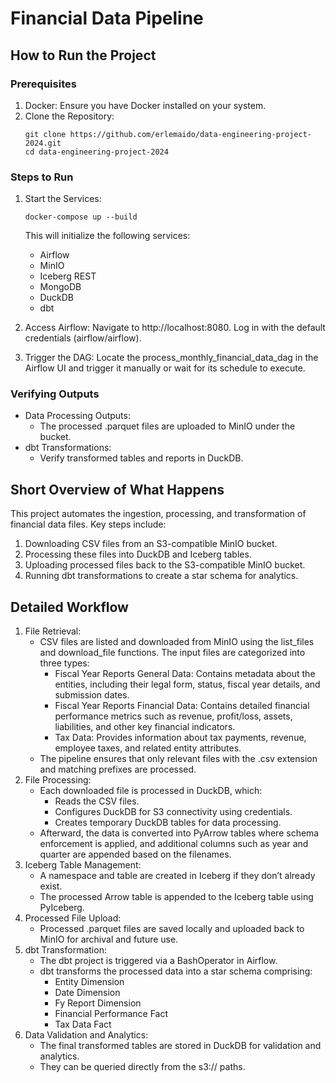 # Financial Data Pipeline

## How to Run the Project

### Prerequisites

1. Docker: Ensure you have Docker installed on your system.
2. Clone the Repository:
    ```
    git clone https://github.com/erlemaido/data-engineering-project-2024.git
    cd data-engineering-project-2024
    ```

### Steps to Run

1. Start the Services:

   `docker-compose up --build`
   
   This will initialize the following services:

   * Airflow
   * MinIO
   * Iceberg REST
   * MongoDB 
   * DuckDB 
   * dbt

2. Access Airflow: Navigate to http://localhost:8080. Log in with the default credentials (airflow/airflow).
3. Trigger the DAG: Locate the process_monthly_financial_data_dag in the Airflow UI and trigger it manually or wait for its schedule to execute.

### Verifying Outputs

* Data Processing Outputs:
  * The processed .parquet files are uploaded to MinIO under the bucket.
* dbt Transformations:
  * Verify transformed tables and reports in DuckDB.

## Short Overview of What Happens

This project automates the ingestion, processing, and transformation of financial data files. Key steps include:

1. Downloading CSV files from an S3-compatible MinIO bucket.
2. Processing these files into DuckDB and Iceberg tables.
3. Uploading processed files back to the S3-compatible MinIO bucket.
4. Running dbt transformations to create a star schema for analytics.

## Detailed Workflow

1. File Retrieval:
   * CSV files are listed and downloaded from MinIO using the list_files and download_file functions. The input files are categorized into three types:
     * Fiscal Year Reports General Data: Contains metadata about the entities, including their legal form, status, fiscal year details, and submission dates.
     * Fiscal Year Reports Financial Data: Contains detailed financial performance metrics such as revenue, profit/loss, assets, liabilities, and other key financial indicators.
     * Tax Data: Provides information about tax payments, revenue, employee taxes, and related entity attributes.
   * The pipeline ensures that only relevant files with the .csv extension and matching prefixes are processed.
2. File Processing:
   * Each downloaded file is processed in DuckDB, which:
     * Reads the CSV files.
     * Configures DuckDB for S3 connectivity using credentials.
     * Creates temporary DuckDB tables for data processing.
   * Afterward, the data is converted into PyArrow tables where schema enforcement is applied, and additional columns such as year and quarter are appended based on the filenames.
3. Iceberg Table Management:
   * A namespace and table are created in Iceberg if they don’t already exist.
   * The processed Arrow table is appended to the Iceberg table using PyIceberg.
4. Processed File Upload:
   * Processed .parquet files are saved locally and uploaded back to MinIO for archival and future use.
5. dbt Transformation:
   * The dbt project is triggered via a BashOperator in Airflow.
   * dbt transforms the processed data into a star schema comprising:
     * Entity Dimension
     * Date Dimension
     * Fy Report Dimension
     * Financial Performance Fact
     * Tax Data Fact
6. Data Validation and Analytics:
   * The final transformed tables are stored in DuckDB for validation and analytics.
   * They can be queried directly from the s3:// paths.